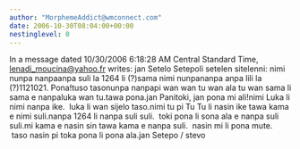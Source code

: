 ```yaml
---
author: "MorphemeAddict@wmconnect.com"
date: 2006-10-30T08:04:00+00:00
nestinglevel: 0
---
```

In a message dated 10/30/2006 6:18:28 AM Central Standard Time, [lenadi_moucina@yahoo.fr](mailto://lenadi_moucina@yahoo.fr) writes:
jan Setelo Setepoli setelen sitelenni: nimi nunpa nanpaanpa suli la 1264 li (?)sama nimi nunpananpa anpa lili la (?)1121021. Pona!tuso tasonunpa nanpapi wan wan tu wan ala tu wan sama li sama e nanpaluka wan tu.tawa pona.jan Panitoki, jan pona mi ali!nimi Luka li nimi nanpa ike.  luka li wan sijelo taso.nimi tu pi Tu Tu li nasin ike tawa kama e nimi suli.nanpa 1264 li nanpa suli suli.  toki pona li sona ala e nanpa suli suli.mi kama e nasin sin tawa kama e nanpa suli.  nasin mi li pona mute.  taso nasin pi toka pona li pona ala.jan Setepo / stevo